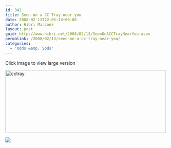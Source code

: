 ```yaml
---
id: 342
title: Seen on a CC Tray near you
date: 2008-02-13T22:05:13+00:00
author: Hibri Marzook
layout: post
guid: http://www.hibri.net/2008/02/13/SeenOnACCTrayNearYou.aspx
permalink: /2008/02/13/seen-on-a-cc-tray-near-you/
categories:
  - 'Odds &amp; Sods'
---
```

Click image to view large version

[<img height="195" alt="cctray" src="http://farm3.static.flickr.com/2354/2263032641_fc555c9a34.jpg" width="500" />](http://www.flickr.com/photos/hibri/2263032641/sizes/o/ "cctray by hibri_m, on Flickr")

![](http://imgs.xkcd.com/comics/compiling.png)